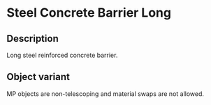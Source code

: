 # Steel Concrete Barrier Long

## Description

Long steel reinforced concrete barrier.

## Object variant

MP objects are non-telescoping and material swaps are not allowed.
